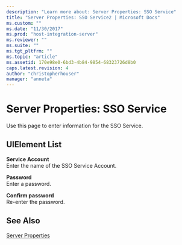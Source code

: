 ```yaml
---
description: "Learn more about: Server Properties: SSO Service"
title: "Server Properties: SSO Service2 | Microsoft Docs"
ms.custom: ""
ms.date: "11/30/2017"
ms.prod: "host-integration-server"
ms.reviewer: ""
ms.suite: ""
ms.tgt_pltfrm: ""
ms.topic: "article"
ms.assetid: 170e98e0-6bd3-4b84-9854-68323726d8b0
caps.latest.revision: 4
author: "christopherhouser"
manager: "anneta"
---
```

# Server Properties: SSO Service
Use this page to enter information for the SSO Service.  
  
## UIElement List  
 **Service Account**  
 Enter the name of the SSO Service Account.  
  
 **Password**  
 Enter a password.  
  
 **Confirm password**  
 Re-enter the password.  
  
## See Also  
 [Server Properties](../core/server-properties1.md)
